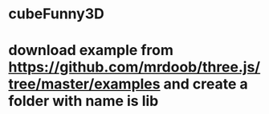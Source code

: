 # cubeFunny3D
# download example from https://github.com/mrdoob/three.js/tree/master/examples and create a folder with name is lib
